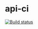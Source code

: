 # api-ci
[![Build status](https://ci.appveyor.com/api/projects/status/98o7eo0ldjmvvs3b/branch/main?svg=true)](https://ci.appveyor.com/project/Saiferin/api-ci/branch/main)

